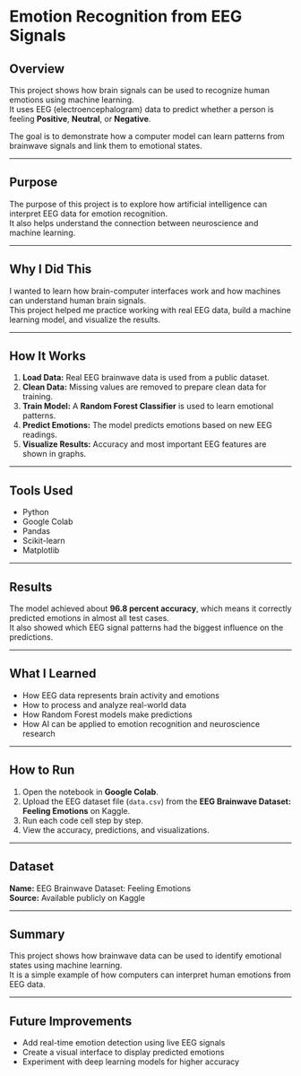 # **Emotion Recognition from EEG Signals**

## **Overview**
This project shows how brain signals can be used to recognize human emotions using machine learning.  
It uses EEG (electroencephalogram) data to predict whether a person is feeling **Positive**, **Neutral**, or **Negative**.  

The goal is to demonstrate how a computer model can learn patterns from brainwave signals and link them to emotional states.

---

## **Purpose**
The purpose of this project is to explore how artificial intelligence can interpret EEG data for emotion recognition.  
It also helps understand the connection between neuroscience and machine learning.

---

## **Why I Did This**
I wanted to learn how brain-computer interfaces work and how machines can understand human brain signals.  
This project helped me practice working with real EEG data, build a machine learning model, and visualize the results.

---

## **How It Works**
1. **Load Data:** Real EEG brainwave data is used from a public dataset.  
2. **Clean Data:** Missing values are removed to prepare clean data for training.  
3. **Train Model:** A **Random Forest Classifier** is used to learn emotional patterns.  
4. **Predict Emotions:** The model predicts emotions based on new EEG readings.  
5. **Visualize Results:** Accuracy and most important EEG features are shown in graphs.

---

## **Tools Used**
- Python  
- Google Colab  
- Pandas  
- Scikit-learn  
- Matplotlib  

---

## **Results**
The model achieved about **96.8 percent accuracy**, which means it correctly predicted emotions in almost all test cases.  
It also showed which EEG signal patterns had the biggest influence on the predictions.

---

## **What I Learned**
- How EEG data represents brain activity and emotions  
- How to process and analyze real-world data  
- How Random Forest models make predictions  
- How AI can be applied to emotion recognition and neuroscience research  

---

## **How to Run**
1. Open the notebook in **Google Colab**.  
2. Upload the EEG dataset file (`data.csv`) from the **EEG Brainwave Dataset: Feeling Emotions** on Kaggle.  
3. Run each code cell step by step.  
4. View the accuracy, predictions, and visualizations.  

---

## **Dataset**
**Name:** EEG Brainwave Dataset: Feeling Emotions  
**Source:** Available publicly on Kaggle  

---

## **Summary**
This project shows how brainwave data can be used to identify emotional states using machine learning.  
It is a simple example of how computers can interpret human emotions from EEG data.

---

## **Future Improvements**
- Add real-time emotion detection using live EEG signals  
- Create a visual interface to display predicted emotions  
- Experiment with deep learning models for higher accuracy  
